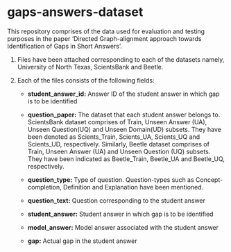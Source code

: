 # gaps-answers-dataset

This repository comprises of the data used for evaluation and testing purposes in the paper ‘Directed Graph-alignment approach towards Identification of Gaps in Short Answers’.

1. Files have been attached corresponding to each of the datasets namely, University of North Texas, ScientsBank and Beetle.
2. Each of the files consists of the following fields:

   -	**student_answer_id:** Answer ID of the student answer in which gap is to be identified   
    
   -	**question_paper:** The dataset that each student answer belongs to. ScientsBank dataset comprises of Train, Unseen Answer (UA), Unseen Question(UQ) and Unseen Domain(UD) subsets. They have been denoted as Scients_Train, Scients_UA, Scients_UQ and Scients_UD, respectively. Similarly, Beetle dataset comprises of Train, Unseen Answer (UA) and Unseen Question (UQ) subsets. They have been indicated as Beetle_Train, Beetle_UA and Beetle_UQ, respectively.
    
   -  **question_type:** Type of question. Question-types such as Concept-completion, Definition and Explanation have been mentioned. 
    
   -  **question_text:** Question corresponding to the student answer
    
   -	**student_answer:** Student answer in which gap is to be identified
    
   -	**model_answer:** Model answer associated with the student answer
    
   -	**gap:** Actual gap in the student answer    
    

